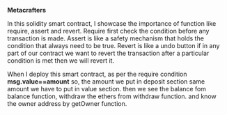 **Metacrafters**

In this solidity smart contract, I showcase the importance of function like require, assert and revert. 
Require first check the condition before any transaction is made. 
Assert is like a safety mechanism that holds the condition that always need to be true.
Revert is like a undo button if in any part of our contract we want to revert the transaction after a particular condition is met then we will revert it.

When I deploy this smart contract, as per the require condition **msg.value==amount** so, the amount we put in deposit section same amount we have to put in value section.
then we see the balance fom balance function, withdraw the ethers from withdraw function. and know the owner address by getOwner function.
